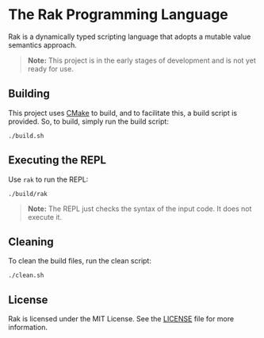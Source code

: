 
# The Rak Programming Language

Rak is a dynamically typed scripting language that adopts a mutable value semantics approach.

> **Note:** This project is in the early stages of development and is not yet ready for use.

## Building

This project uses [CMake](https://cmake.org) to build, and to facilitate this, a build script is provided. So, to build, simply run the build script:

```
./build.sh
```

## Executing the REPL

Use `rak` to run the REPL:

```
./build/rak
```

> **Note:** The REPL just checks the syntax of the input code. It does not execute it.

## Cleaning

To clean the build files, run the clean script:

```
./clean.sh
```

## License

Rak is licensed under the MIT License. See the [LICENSE](LICENSE) file for more information.
